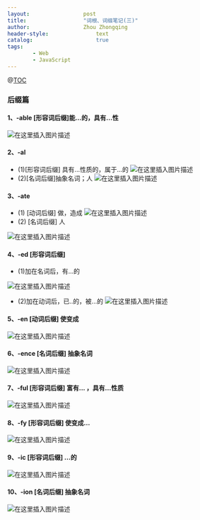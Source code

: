 ```yaml
---
layout:					post
title:					"词根、词缀笔记(三)"
author:					Zhou Zhongqing
header-style:				text
catalog:					true
tags:
		- Web
		- JavaScript
---
```

@[TOC](目录)
### 后缀篇
#### 1、-able [形容词后缀]能...的，具有...性
![在这里插入图片描述](https://i-blog.csdnimg.cn/blog_migrate/39b5b0d36605660764becd7be53c0eb7.png)
#### 2、-al 
- (1)[形容词后缀] 具有...性质的，属于...的 
![在这里插入图片描述](https://i-blog.csdnimg.cn/blog_migrate/a016769a22e03af0f06afb1940779f35.png)
- (2)[名词后缀]抽象名词；人
![在这里插入图片描述](https://i-blog.csdnimg.cn/blog_migrate/eebcf2707e0529eb036c9fab9f932463.png)
#### 3、-ate
- (1) [动词后缀] 做，造成
![在这里插入图片描述](https://i-blog.csdnimg.cn/blog_migrate/3af322710e927a37e0dcd6d4c800081f.png)
- (2) [名词后缀] 人

![在这里插入图片描述](https://i-blog.csdnimg.cn/blog_migrate/b71984c255e82cb2d464e765d4ceb32f.png)
#### 4、-ed [形容词后缀] 
- (1)加在名词后，有...的

![在这里插入图片描述](https://i-blog.csdnimg.cn/blog_migrate/16c449a32410f17cc0c3e6aeed9dbd84.png)
- (2)加在动词后，已..的，被...的
![在这里插入图片描述](https://i-blog.csdnimg.cn/blog_migrate/19d715fcd5aa8bf67bffb6e3a0e8a51f.png)
#### 5、-en [动词后缀] 使变成
![在这里插入图片描述](https://i-blog.csdnimg.cn/blog_migrate/6b1de15235fac0ebbdede15e2d5269b3.png)
#### 6、-ence [名词后缀] 抽象名词
![在这里插入图片描述](https://i-blog.csdnimg.cn/blog_migrate/b2ec3d180d5ba713e5f1f6b9b787ed49.png)
#### 7、-ful [形容词后缀] 富有... ，具有...性质
![在这里插入图片描述](https://i-blog.csdnimg.cn/blog_migrate/2eb63a17e816e030d40358d09dc437c8.png)
#### 8、-fy [形容词后缀] 使变成...
![在这里插入图片描述](https://i-blog.csdnimg.cn/blog_migrate/61a15bef71f37fd05c5a963e6699b190.png)
#### 9、-ic [形容词后缀] ...的
![在这里插入图片描述](https://i-blog.csdnimg.cn/blog_migrate/6a141768735709e183f128fef0c9539b.png)
#### 10、-ion [名词后缀] 抽象名词
![在这里插入图片描述](https://i-blog.csdnimg.cn/blog_migrate/8e7e89cd6efb6fbdc25eb6eefe8bc617.png)



























